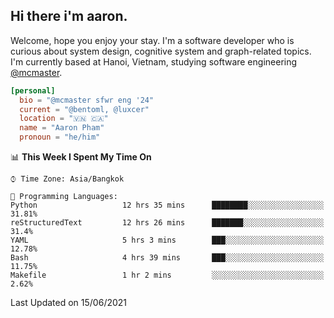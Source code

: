 <h2><b>Hi there i'm aaron. </b></h2>

Welcome, hope you enjoy your stay. I'm a software developer who is curious about system design, cognitive system and graph-related topics. I'm currently based at Hanoi, Vietnam, studying software engineering [@mcmaster](https://www.mcmaster.ca/).

```toml
[personal]
  bio = "@mcmaster sfwr eng '24"
  current = "@bentoml, @luxcer"
  location = "🇻🇳 🇨🇦"
  name = "Aaron Pham"
  pronoun = "he/him"
```
<!--<img src="https://github-readme-stats.vercel.app/api?username=aarnphm&show_icons=true&count_private=true&theme=dark" height="170"/>-->
<!--<img src="https://github-readme-stats.vercel.app/api/top-langs/?username=aarnphm&layout=compact&hide=css&theme=dark" height="170" />-->

<!--START_SECTION:waka-->
📊 **This Week I Spent My Time On** 

```text
⌚︎ Time Zone: Asia/Bangkok

💬 Programming Languages: 
Python                   12 hrs 35 mins      ████████░░░░░░░░░░░░░░░░░   31.81% 
reStructuredText         12 hrs 26 mins      ███████░░░░░░░░░░░░░░░░░░   31.4% 
YAML                     5 hrs 3 mins        ███░░░░░░░░░░░░░░░░░░░░░░   12.78% 
Bash                     4 hrs 39 mins       ███░░░░░░░░░░░░░░░░░░░░░░   11.75% 
Makefile                 1 hr 2 mins         ░░░░░░░░░░░░░░░░░░░░░░░░░   2.62%

```


 Last Updated on 15/06/2021
<!--END_SECTION:waka-->
